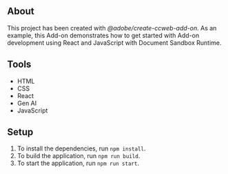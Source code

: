 ## About

This project has been created with _@adobe/create-ccweb-add-on_. As an example, this Add-on demonstrates how to get started with Add-on development using React and JavaScript with Document Sandbox Runtime.

## Tools

-   HTML
-   CSS
-   React
-   Gen AI
-   JavaScript

## Setup

1. To install the dependencies, run `npm install`.
2. To build the application, run `npm run build`.
3. To start the application, run `npm run start`.

